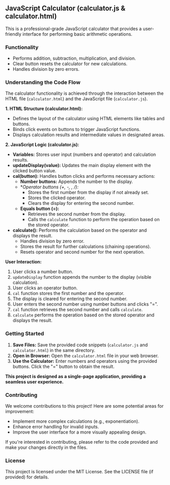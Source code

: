 ## JavaScript Calculator (calculator.js & calculator.html)

This is a professional-grade JavaScript calculator that provides a user-friendly interface for performing basic arithmetic operations. 

### Functionality

* Performs addition, subtraction, multiplication, and division.
* Clear button resets the calculator for new calculations.
* Handles division by zero errors. 

### Understanding the Code Flow

The calculator functionality is achieved through the interaction between the HTML file (`calculator.html`) and the JavaScript file (`calculator.js`).

**1. HTML Structure (calculator.html):**

* Defines the layout of the calculator using HTML elements like tables and buttons.
* Binds click events on buttons to trigger JavaScript functions.
* Displays calculation results and intermediate values in designated areas.

**2. JavaScript Logic (calculator.js):**

* **Variables:** Stores user input (numbers and operator) and calculation results.
* **updateDisplay(value):** Updates the main display element with the clicked button value.
* **cal(button):** Handles button clicks and performs necessary actions:
    * **Number buttons:** Appends the number to the display.
    * **Operator buttons (+, -, *, /):**
        * Stores the first number from the display if not already set.
        * Stores the clicked operator.
        * Clears the display for entering the second number.
    * **Equals button (=):**
        * Retrieves the second number from the display.
        * Calls the `calculate` function to perform the operation based on the stored operator.
* **calculate():** Performs the calculation based on the operator and displays the result.
    * Handles division by zero error.
    * Stores the result for further calculations (chaining operations).
    * Resets operator and second number for the next operation.

**User Interaction:**

1. User clicks a number button.
2. `updateDisplay` function appends the number to the display (visible calculation).
3. User clicks an operator button.
4. `cal` function stores the first number and the operator.
5. The display is cleared for entering the second number.
6. User enters the second number using number buttons and clicks "=".
7. `cal` function retrieves the second number and calls `calculate`.
8. `calculate` performs the operation based on the stored operator and displays the result.

### Getting Started

1. **Save Files:**  Save the provided code snippets (`calculator.js` and `calculator.html`) in the same directory.
2. **Open in Browser:** Open the `calculator.html` file in your web browser.
3. **Use the Calculator:** Enter numbers and operators using the provided buttons. Click the "=" button to obtain the result.

**This project is designed as a single-page application, providing a seamless user experience.**

### Contributing

We welcome contributions to this project! Here are some potential areas for improvement:

* Implement more complex calculations (e.g., exponentiation).
* Enhance error handling for invalid inputs.
* Improve the user interface for a more visually appealing design.

If you're interested in contributing, please refer to the code provided and make your changes directly in the files.

### License

This project is licensed under the MIT License. See the LICENSE file (if provided) for details.
